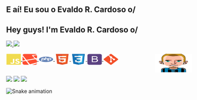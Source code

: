 ## E aí! Eu sou o Evaldo R. Cardoso o/
## Hey guys! I'm Evaldo R. Cardoso o/
 <div>
  <a href="https://github.com/evaldorcardoso">
  <img height="180em" src="https://github-readme-stats.vercel.app/api?username=evaldorcardoso&show_icons=true&theme=dark&include_all_commits=true&count_private=true"/>
  <img height="180em" src="https://github-readme-stats.vercel.app/api/top-langs/?username=evaldorcardoso&layout=compact&langs_count=16&theme=dark"/>
<div>
<div style="display: inline_block"><br>
  <img align="center" alt="evaldorcardoso-Js" height="30" width="40" src="https://raw.githubusercontent.com/devicons/devicon/master/icons/javascript/javascript-plain.svg">
  <img align="center" alt="evaldorcardoso-Laravel" height="30" width="40" src="https://raw.githubusercontent.com/devicons/devicon/master/icons/laravel/laravel-plain.svg">
  <img align="center" alt="evaldorcardoso-php" height="30" width="40" src="https://raw.githubusercontent.com/devicons/devicon/master/icons/php/php-plain.svg">
  <img align="center" alt="evaldorcardoso-HTML" height="30" width="40" src="https://raw.githubusercontent.com/devicons/devicon/master/icons/html5/html5-original.svg">
  <img align="center" alt="evaldorcardoso-CSS" height="30" width="40" src="https://raw.githubusercontent.com/devicons/devicon/master/icons/css3/css3-original.svg">
  <img align="center" alt="evaldorcardoso-bootstrap" height="30" width="40" src="https://raw.githubusercontent.com/devicons/devicon/master/icons/bootstrap/bootstrap-plain.svg">
  <img align="center" alt="evaldorcardoso-Git" height="30" width="40" src="https://raw.githubusercontent.com/devicons/devicon/master/icons/git/git-plain.svg">
  <img align="right" style="height:50px;width:100px" alt="Rafa-yoda" src="https://github.com/evaldorcardoso/evaldorcardoso/blob/main/2326579.png">
</div>
  
  ##
 
<div> 
  <a href="https://www.youtube.com/channel/UCg_vu1mSfmZp8p0407SpnpA" target="_blank"><img src="https://img.shields.io/badge/-Youtube-%23EA4335?style=for-the-badge&logo=youtube&logoColor=white" target="_blank"></a>
  <a href="https://instagram.com/evaldorcardoso" target="_blank"><img src="https://img.shields.io/badge/-Instagram-%23E4405F?style=for-the-badge&logo=instagram&logoColor=white" target="_blank"></a>
  <!--<a href = "mailto: evaldorcardoso@outlook.com"><img src="https://img.shields.io/badge/-Gmail-%23333?style=for-the-badge&logo=gmail&logoColor=white" target="_blank"></a>-->
  <a href="https://www.linkedin.com/in/evaldorcardoso" target="_blank"><img src="https://img.shields.io/badge/-LinkedIn-%230077B5?style=for-the-badge&logo=linkedin&logoColor=white" target="_blank"></a> 
 
  ![Snake animation](https://github.com/evaldorcardoso/evaldorcardoso/blob/output/github-contribution-grid-snake.svg)
 
</div>
